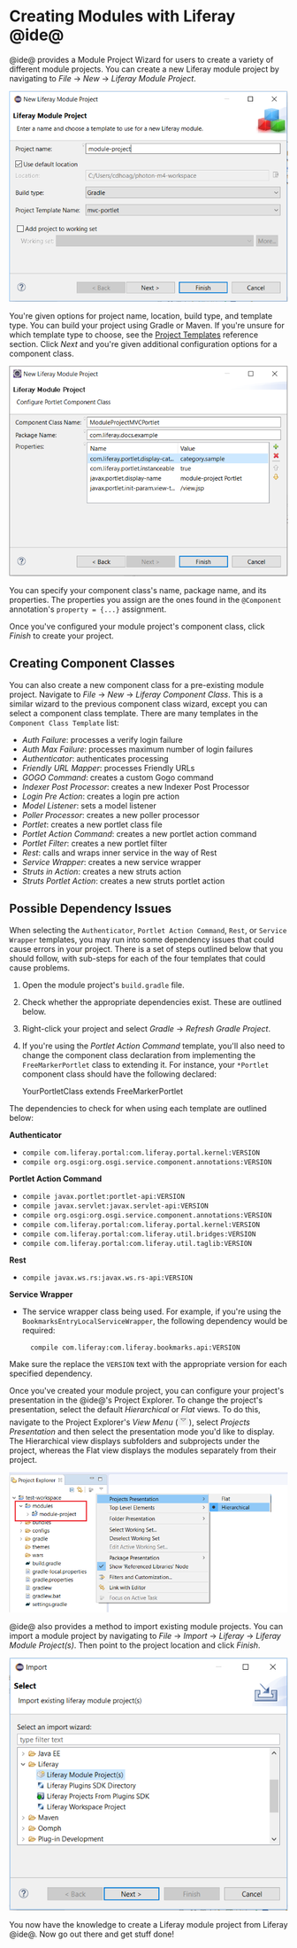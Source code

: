 # Creating Modules with Liferay @ide@ [](id=creating-modules-with-liferay-ide)

@ide@ provides a Module Project Wizard for users to create a variety of
different module projects. You can create a new Liferay module project by
navigating to *File* &rarr; *New* &rarr; *Liferay Module Project*.

![Figure 1: When selecting *New* &rarr; *Liferay Module Project*, a Module Project Wizard appears.](../../../images/new-module-project.png)

You're given options for project name, location, build type, and template type.
You can build your project using Gradle or Maven. If you're unsure for which
template type to choose, see the
[Project Templates](/develop/reference/-/knowledge_base/7-0/project-templates)
reference section. Click *Next* and you're given additional configuration
options for a component class.

![Figure 2: Specify your component class's details in the Portlet Component Class Wizard.](../../../images/component-class-wizard.png)

You can specify your component class's name, package name, and its properties.
The properties you assign are the ones found in the `@Component` annotation's
`property = {...}` assignment.

Once you've configured your module project's component class, click *Finish* to
create your project.

## Creating Component Classes [](id=creating-component-classes)

You can also create a new component class for a pre-existing module project.
Navigate to *File* &rarr; *New* &rarr; *Liferay Component Class*. This is a
similar wizard to the previous component class wizard, except you can select a
component class template. There are many templates in the `Component Class
Template` list:

- *Auth Failure*: processes a verify login failure
- *Auth Max Failure*: processes maximum number of login failures
- *Authenticator*: authenticates processing
- *Friendly URL Mapper*: processes Friendly URLs
- *GOGO Command*: creates a custom Gogo command
- *Indexer Post Processor*: creates a new Indexer Post Processor
- *Login Pre Action*: creates a login pre action
- *Model Listener*: sets a model listener
- *Poller Processor*: creates a new poller processor
- *Portlet*: creates a new portlet class file
- *Portlet Action Command*: creates a new portlet action command
- *Portlet Filter*: creates a new portlet filter
- *Rest*: calls and wraps inner service in the way of Rest
- *Service Wrapper*: creates a new service wrapper
- *Struts in Action*: creates a new struts action
- *Struts Portlet Action*: creates a new struts portlet action

## Possible Dependency Issues [](id=possible-dependency-issues)

When selecting the `Authenticator`, `Portlet Action Command`, `Rest`,
or `Service Wrapper` templates, you may run into some dependency issues that
could cause errors in your project. There is a set of steps outlined below that
you should follow, with sub-steps for each of the four templates that could
cause problems.

1. Open the module project's `build.gradle` file.

2. Check whether the appropriate dependencies exist. These are outlined below.

3. Right-click your project and select *Gradle* &rarr; *Refresh Gradle Project*.

4. If you're using the *Portlet Action Command* template, you'll also need to
   change the component class declaration from implementing the
   `FreeMarkerPortlet` class to extending it. For instance, your `*Portlet`
   component class should have the following declared:

    YourPortletClass extends FreeMarkerPortlet

The dependencies to check for when using each template are outlined below:

**Authenticator**

- `compile com.liferay.portal:com.liferay.portal.kernel:VERSION`
- `compile org.osgi:org.osgi.service.component.annotations:VERSION`

**Portlet Action Command**

- `compile javax.portlet:portlet-api:VERSION`
- `compile javax.servlet:javax.servlet-api:VERSION`
- `compile org.osgi:org.osgi.service.component.annotations:VERSION`
- `compile com.liferay.portal:com.liferay.portal.kernel:VERSION`
- `compile com.liferay.portal:com.liferay.util.bridges:VERSION`
- `compile com.liferay.portal:com.liferay.util.taglib:VERSION`

**Rest**

- `compile javax.ws.rs:javax.ws.rs-api:VERSION`

**Service Wrapper**

- The service wrapper class being used. For example, if you're using the
  `BookmarksEntryLocalServiceWrapper`, the following dependency would be
  required:

        compile com.liferay:com.liferay.bookmarks.api:VERSION

Make sure the replace the `VERSION` text with the appropriate version for each
specified dependency.

Once you've created your module project, you can configure your project's
presentation in the @ide@'s Project Explorer. To change the project's
presentation, select the default *Hierarchical* or *Flat* views. To do this,
navigate to the Project Explorer's *View Menu*
(![View Menu](../../../images/icon-ide-view-menu.png)), select *Projects
Presentation* and then select the presentation mode you'd like to display. The
Hierarchical view displays subfolders and subprojects under the project, whereas
the Flat view displays the modules separately from their project.

![Figure 3: The Hierarchical project presentation mode is set, by default.](../../../images/workspace-presentation.png)

@ide@ also provides a method to import existing module projects. You can import a
module project by navigating to *File* &rarr; *Import* &rarr; *Liferay* &rarr;
*Liferay Module Project(s)*. Then point to the project location and click
*Finish*.

![Figure 4: Select the *Liferay Module Project(s)* to import a module project.](../../../images/import-wizard.png)

You now have the knowledge to create a Liferay module project from Liferay
@ide@. Now go out there and get stuff done!
